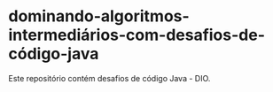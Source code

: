 # dominando-algoritmos-intermediários-com-desafios-de-código-java
Este repositório contém desafios de código Java - DIO.
